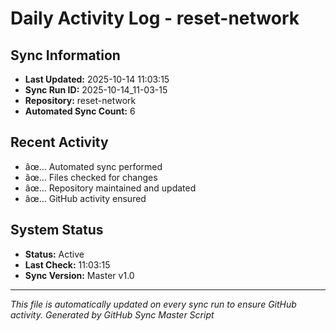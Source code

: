 ﻿# Daily Activity Log - reset-network

## Sync Information
- **Last Updated:** 2025-10-14 11:03:15
- **Sync Run ID:** 2025-10-14_11-03-15
- **Repository:** reset-network
- **Automated Sync Count:** 6

## Recent Activity
- âœ… Automated sync performed
- âœ… Files checked for changes
- âœ… Repository maintained and updated
- âœ… GitHub activity ensured

## System Status
- **Status:** Active
- **Last Check:** 11:03:15
- **Sync Version:** Master v1.0

---
*This file is automatically updated on every sync run to ensure GitHub activity.*
*Generated by GitHub Sync Master Script*
